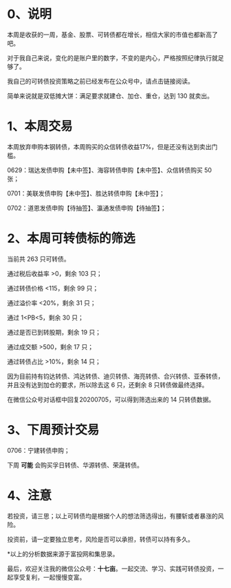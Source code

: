 # 0、说明

本周是收获的一周，基金、股票、可转债都在增长，相信大家的市值也都新高了吧。

对于我自己来说，变化的是账户里的数字，不变的是内心，严格按照纪律执行就足够了。

我自己的可转债投资策略之前已经发布在公众号中，请点击链接阅读。

简单来说就是双低摊大饼：满足要求就建仓、加仓、重仓，达到 130 就卖出。

# 1、本周交易

本周放弃申购本钢转债，本周购买的众信转债收益17%，但是还没有达到卖出门槛。

0629：瑞达发债申购【未中签】、海容转债申购【未中签】、众信转债购买 50 张；

0701：美联发债申购【未中签】、胜达转债申购【未中签】；

0702：道恩发债申购【待抽签】、瀛通发债申购【待抽签】；

# 2、本周可转债标的筛选

当前共 263 只可转债。

通过税后收益率 >0，剩余 103 只；

通过转债价格 <115，剩余 99 只；

通过溢价率 <20%，剩余 31 只；

通过 1<PB<5，剩余 30 只；

通过是否已到转股期，剩余 19 只；

通过成交额 >500，剩余 17 只；

通过转债占比 >10%，剩余 14 只；

因为目前持有钧达转债、鸿达转债、迪贝转债、海亮转债、合兴转债、亚泰转债，并且没有达到加仓的要求，所以除去这 6 只，还剩余 8 只转债做最终选择。

在微信公众号对话框中回复20200705，可以得到筛选出来的 14 只转债数据。

# 3、下周预计交易

0706：宁建转债申购；

下周 **可能** 会购买孚日转债、华源转债、荣晟转债。

# 4、注意

若投资，请三思；以上可转债均是根据个人的想法筛选得出，有腰斩或者暴涨的风险。

投资前，请一定要独立思考，风险是否可以承担，转债可以持有多久。

*以上的分析数据来源于富投网和集思录。

最后，欢迎关注我的微信公众号：**十七亩**。一起交流、学习、实践可转债投资，一起享受复利，一起慢慢变富。
